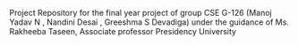  Project Repository for the final year project of group CSE G-126 (Manoj Yadav N , Nandini Desai , Greeshma S Devadiga) under the guidance of Ms. Rakheeba Taseen, Associate professor Presidency University
 
